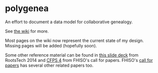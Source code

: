 polygenea
=========

An effort to document a data model for collaborative genealogy.

See [the wiki](https://github.com/rootsdev/polygenea/wiki) for more.

Most pages on the wiki now represent the current state of my design.
Missing pages will be added (hopefully soon).

Some other reference material can be found in [this slide deck](https://www.cs.virginia.edu/tychonievich/blog/media/DEV1349_Tychonievich_slides.pdf) from RootsTech 2014 and [CFPS 4](http://fhiso.org/files/cfp/cfps4.pdf) from FHISO's call for papers.
FHISO's [call for papers](http://fhiso.org/call-for-papers-submissions/) has several other related papers too.

